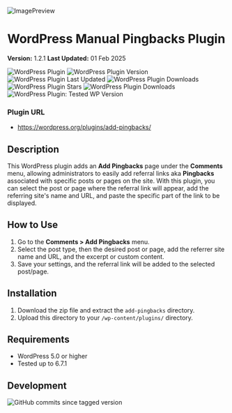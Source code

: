 ![ImagePreview](https://repository-images.githubusercontent.com/882242461/5bce947a-e805-4cef-bd1a-ef10a9901040)
# WordPress Manual Pingbacks Plugin
**Version:** 1.2.1
**Last Updated:** 01 Feb 2025

![WordPress Plugin](https://img.shields.io/badge/Add%20Pingbacks-WP?logo=wordpress&label=WP%20Plugin)
![WordPress Plugin Version](https://img.shields.io/wordpress/plugin/v/add-pingbacks)
![WordPress Plugin Last Updated](https://img.shields.io/wordpress/plugin/last-updated/add-pingbacks)
![WordPress Plugin Downloads](https://img.shields.io/wordpress/plugin/dt/add-pingbacks)
![WordPress Plugin Stars](https://img.shields.io/wordpress/plugin/stars/add-pingbacks)
![WordPress Plugin Downloads](https://img.shields.io/wordpress/plugin/dm/add-pingbacks)
![WordPress Plugin: Tested WP Version](https://img.shields.io/wordpress/plugin/tested/add-pingbacks)

### Plugin URL
- https://wordpress.org/plugins/add-pingbacks/

## Description
This WordPress plugin adds an **Add Pingbacks** page under the **Comments** menu, allowing administrators to easily add referral links aka **Pingbacks** associated with specific posts or pages on the site. With this plugin, you can select the post or page where the referral link will appear, add the referring site's name and URL, and paste the specific part of the link to be displayed.

## How to Use
1. Go to the **Comments > Add Pingbacks** menu.
2. Select the post type, then the desired post or page, add the referrer site name and URL, and the excerpt or custom content.
4. Save your settings, and the referral link will be added to the selected post/page.

## Installation
1. Download the zip file and extract the `add-pingbacks` directory.
2. Upload this directory to your `/wp-content/plugins/` directory.

## Requirements
- WordPress 5.0 or higher
- Tested up to 6.7.1

## Development
![GitHub commits since tagged version](https://img.shields.io/github/commits-since/simonquasar/add-pingbacks/1.2.1)

